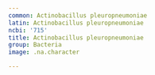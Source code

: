 ```yaml
---
common: Actinobacillus pleuropneumoniae
latin: Actinobacillus pleuropneumoniae
ncbi: '715'
title: Actinobacillus pleuropneumoniae
group: Bacteria
image: .na.character

---
```

